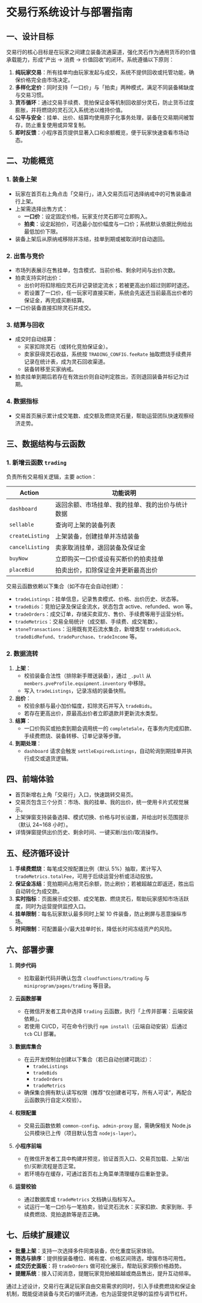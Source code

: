 # 交易行系统设计与部署指南

## 一、设计目标

交易行的核心目标是在玩家之间建立装备流通渠道，强化灵石作为通用货币的价值承载能力，形成“产出 → 消费 → 价值回收”的闭环。系统遵循以下原则：

1. **纯玩家交易**：所有挂单均由玩家发起与成交，系统不提供回收或托管功能，确保价格完全由市场决定。
2. **多样化定价**：同时支持「一口价」与「拍卖」两种模式，满足不同装备稀缺度与交易习惯。
3. **货币循环**：通过交易手续费、竞拍保证金等机制回收部分灵石，防止货币过度膨胀，并将燃烧的灵石沉入系统池以维持价值。
4. **公平与安全**：挂单、出价、结算均使用原子化事务处理，装备在交易期间被暂存，防止重复使用或异常复制。
5. **即时反馈**：小程序首页提供显著入口和余额概览，便于玩家快速查看市场动态。

## 二、功能概览

### 1. 装备上架
- 玩家在首页右上角点击「交易行」，进入交易页后可选择纳戒中的可售装备进行上架。
- 上架需选择出售方式：
  - **一口价**：设定固定价格，玩家支付灵石即可立即购入。
  - **拍卖**：设定起拍价，可选最小加价幅度与一口价；系统默认依据比例给出最低加价下限。
- 装备上架后从原纳戒移除并冻结，挂单到期或被取消时自动退回。

### 2. 出售与竞价
- 市场列表展示在售挂单，包含模式、当前价格、剩余时间与出价次数。
- 拍卖支持实时出价：
  - 出价时将扣除相应灵石并记录锁定流水；若被更高出价超过则即时退还。
  - 若设置了一口价，任一玩家可直接买断，系统会先返还当前最高出价者的保证金，再完成买断结算。
- 一口价装备直接扣除灵石并成交。

### 3. 结算与回收
- 成交时自动结算：
  - 买家扣除灵石（或转化竞拍保证金）。
  - 卖家获得灵石收益，系统按 `TRADING_CONFIG.feeRate` 抽取燃烧手续费并记录在统计表，成为灵石回收渠道。
  - 装备转移至买家纳戒。
- 拍卖挂单到期后若存在有效出价则自动判定胜出，否则退回装备并标记为过期。

### 4. 数据指标
- 交易首页展示累计成交笔数、成交额及燃烧灵石量，帮助运营团队快速观察经济走势。

## 三、数据结构与云函数

### 1. 新增云函数 `trading`
负责所有交易相关逻辑，主要 action：

| Action | 功能说明 |
| --- | --- |
| `dashboard` | 返回余额、市场挂单、我的挂单、我的出价与统计数据 |
| `sellable` | 查询可上架的装备列表 |
| `createListing` | 上架装备，创建挂单并冻结装备 |
| `cancelListing` | 卖家取消挂单，退回装备及保证金 |
| `buyNow` | 立即购买一口价或设有买断价的拍卖挂单 |
| `placeBid` | 拍卖出价，扣除保证金并更新最高出价 |

交易云函数依赖以下集合（如不存在会自动创建）：

- `tradeListings`：挂单信息，记录售卖模式、价格、出价历史、状态等。
- `tradeBids`：竞拍记录及保证金流水，状态包含 active、refunded、won 等。
- `tradeOrders`：成交订单，存储买卖双方、售价、手续费等用于运营分析。
- `tradeMetrics`：交易全局统计（成交额、手续费、成交笔数）。
- `stoneTransactions`：沿用既有灵石流水集合，新增类型 `tradeBidLock`、`tradeBidRefund`、`tradePurchase`、`tradeIncome` 等。

### 2. 数据流转
1. **上架**：
   - 校验装备合法性（排除新手赠送装备），通过 `_.pull` 从 `members.pveProfile.equipment.inventory` 中移除。
   - 写入 `tradeListings`，记录冻结的装备快照。
2. **出价**：
   - 校验余额与最小加价幅度，扣除灵石并写入 `tradeBids`。
   - 若存在更高出价，原最高出价者立即退款并更新流水类型。
3. **结算**：
   - 一口价购买或拍卖到期会调用统一的 `completeSale`，在事务内完成扣款、手续费燃烧、装备转移、订单记录等步骤。
4. **到期处理**：
   - `dashboard` 请求会触发 `settleExpiredListings`，自动轮询到期挂单并执行成交或退货逻辑。

## 四、前端体验

- 首页新增右上角「交易行」入口，快速跳转交易页。
- 交易页包含三个分页：市场、我的挂单、我的出价，统一使用卡片式视觉展示。
- 上架弹窗支持装备选择、模式切换、价格与时长设置，并给出时长范围提示（默认 24~168 小时）。
- 详情弹窗提供出价历史、剩余时间、一键买断/出价/取消操作。

## 五、经济循环设计

1. **手续费燃烧**：每笔成交按配置比例（默认 5%）抽取，累计写入 `tradeMetrics.totalFee`，可用于后续运营分析或活动投放。
2. **保证金冻结**：竞拍期间占用灵石余额，防止刷价；若被超越立即返还，胜出后自动转化为成交款。
3. **实时指标**：页面展示成交额、成交笔数、燃烧灵石，帮助玩家感知市场活跃度，同时为运营提供监控入口。
4. **挂单限制**：每名玩家默认最多同时上架 10 件装备，防止刷屏与恶意操纵市场。
5. **时间限制**：可配置最小/最大挂单时长，降低长时间冻结资产的风险。

## 六、部署步骤

1. **同步代码**
   - 拉取最新代码并确认包含 `cloudfunctions/trading` 与 `miniprogram/pages/trading` 等目录。

2. **云函数部署**
   - 在微信开发者工具中选择 `trading` 云函数，执行「上传并部署：云端安装依赖」。
   - 若使用 CI/CD，可在命令行执行 `npm install`（云端自动安装）后通过 `tcb` CLI 部署。

3. **数据库集合**
   - 在云开发控制台创建以下集合（若已自动创建可跳过）：
     - `tradeListings`
     - `tradeBids`
     - `tradeOrders`
     - `tradeMetrics`
   - 确保集合拥有默认读写权限（推荐“仅创建者可写，所有人可读”，再配合云函数执行自定义校验）。

4. **权限配置**
   - 交易云函数依赖 `common-config`、`admin-proxy` 层，需确保相关 Node.js 公共模块已上传（项目默认包含 `nodejs-layer`）。

5. **小程序前端**
   - 在微信开发者工具中构建并预览，验证首页入口、交易页加载、上架/出价/买断流程是否正常。
   - 若环境存在缓存，可通过首页右上角菜单清理缓存后重新登录。

6. **运营校验**
   - 通过数据库或 `tradeMetrics` 文档确认指标写入。
   - 试运行一笔一口价与一笔拍卖，验证灵石流水：买家扣款、卖家到账、手续费燃烧、竞拍退款等是否正确。

## 七、后续扩展建议

- **批量上架**：支持一次选择多件同类装备，优化重度玩家体验。
- **筛选与排序**：提供按装备槽位、稀有度、价格区间筛选，增强市场可用性。
- **成交历史面板**：将 `tradeOrders` 做可视化展示，帮助玩家洞察价格趋势。
- **提醒系统**：接入订阅消息，提醒玩家竞拍被超越或商品售出，提升互动频率。

通过上述设计，交易行在满足玩家自由交易需求的同时，引入手续费燃烧和保证金机制，既能促进装备与灵石的循环流通，也为运营提供足够的监控与调节杠杆。
